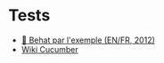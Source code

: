 Tests
=====

* [:movie_camera: Behat par l'exemple (EN/FR, 2012)](http://symfony.com/video/1/behat-by-example-behat-best-practices/French)
* [Wiki Cucumber](https://github.com/cucumber/cucumber/wiki)

